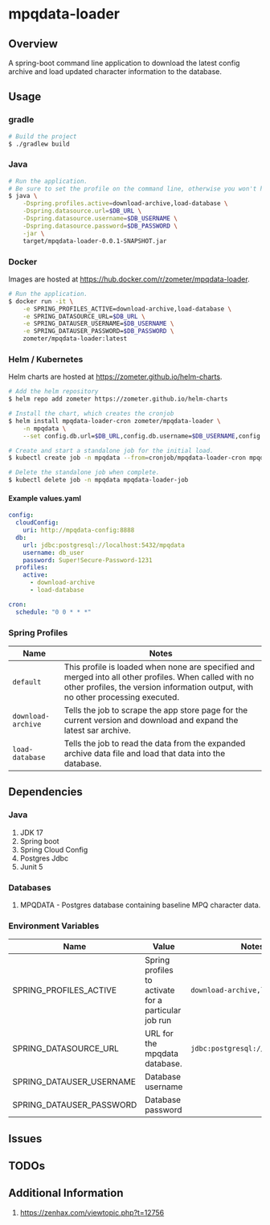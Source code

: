 # mpqdata-loader

## Overview

A spring-boot command line application to download the latest config
archive and load updated character information to the database.

## Usage

### gradle

````bash
# Build the project
$ ./gradlew build
````

### Java

````bash
# Run the application.
# Be sure to set the profile on the command line, otherwise you won't have a data source.
$ java \
    -Dspring.profiles.active=download-archive,load-database \
    -Dspring.datasource.url=$DB_URL \
    -Dspring.datasource.username=$DB_USERNAME \
    -Dspring.datasource.password=$DB_PASSWORD \
    -jar \
    target/mpqdata-loader-0.0.1-SNAPSHOT.jar
````

### Docker

Images are hosted at https://hub.docker.com/r/zometer/mpqdata-loader. 

````bash
# Run the application.
$ docker run -it \
    -e SPRING_PROFILES_ACTIVE=download-archive,load-database \
    -e SPRING_DATASOURCE_URL=$DB_URL \
    -e SPRING_DATAUSER_USERNAME=$DB_USERNAME \
    -e SPRING_DATAUSER_PASSWORD=$DB_PASSWORD \
    zometer/mpqdata-loader:latest
````

### Helm / Kubernetes

Helm charts are hosted at https://zometer.github.io/helm-charts. 

```bash
# Add the helm repository
$ helm repo add zometer https://zometer.github.io/helm-charts

# Install the chart, which creates the cronjob
$ helm install mpqdata-loader-cron zometer/mpqdata-loader \
    -n mpqdata \
    --set config.db.url=$DB_URL,config.db.username=$DB_USERNAME,config.db.password=$DB_PASSWORD,config.cloudConfig.uri=$CLOUD_CONFIG_URL

# Create and start a standalone job for the initial load. 
$ kubectl create job -n mpqdata --from=cronjob/mpqdata-loader-cron mpqdata-loader-job

# Delete the standalone job when complete.  
$ kubectl delete job -n mpqdata mpqdata-loader-job
```

#### Example values.yaml

```yaml
config: 
  cloudConfig: 
    uri: http://mpqdata-config:8888
  db:
    url: jdbc:postgresql://localhost:5432/mpqdata
    username: db_user
    password: Super!Secure-Password-1231
  profiles: 
    active: 
      - download-archive
      - load-database

cron: 
  schedule: "0 0 * * *"
```

### Spring Profiles

| Name              | Notes |
|-------------------|-------|
| `default`         | This profile is loaded when none are specified and merged into all other profiles. When called with no other profiles, the version information output, with no other processing executed. |
| `download-archive` | Tells the job to scrape the app store page for the current version and download and expand the latest sar archive. |
| `load-database`    | Tells the job to read the data from the expanded archive data file and load that data into the database. | |


## Dependencies

### Java

1. JDK 17
1. Spring boot
1. Spring Cloud Config
1. Postgres Jdbc
1. Junit 5

### Databases

1. MPQDATA - Postgres database containing baseline MPQ character data.

### Environment Variables

| Name                     | Value                                                | Notes / Example      |
|--------------------------|------------------------------------------------------|----------------------|
| SPRING_PROFILES_ACTIVE   | Spring profiles to activate for a particular job run | `download-archive,load-database` |
| SPRING_DATASOURCE_URL    | URL for the mpqdata database. | `jdbc:postgresql://localhost:5432/mpqdata`      |
| SPRING_DATAUSER_USERNAME | Database username             | |
| SPRING_DATAUSER_PASSWORD | Database password             | |

## Issues

## TODOs


## Additional Information

1. https://zenhax.com/viewtopic.php?t=12756

